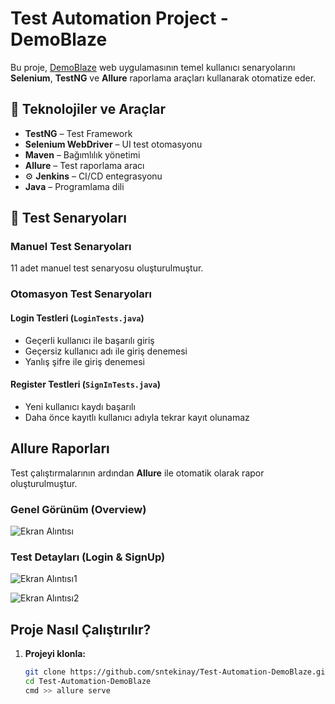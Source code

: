 #  Test Automation Project - DemoBlaze

Bu proje, [DemoBlaze](https://www.demoblaze.com/) web uygulamasının temel kullanıcı senaryolarını **Selenium**, **TestNG** ve **Allure** raporlama araçları kullanarak otomatize eder.

## 🔧 Teknolojiler ve Araçlar

-  **TestNG** – Test Framework
-  **Selenium WebDriver** – UI test otomasyonu
-  **Maven** – Bağımlılık yönetimi
-  **Allure** – Test raporlama aracı
- ⚙ **Jenkins** – CI/CD entegrasyonu
-  **Java** – Programlama dili

## 🧪 Test Senaryoları
### Manuel Test Senaryoları
11 adet manuel test senaryosu oluşturulmuştur.
### Otomasyon Test Senaryoları 
####  Login Testleri (`LoginTests.java`)
- Geçerli kullanıcı ile başarılı giriş
- Geçersiz kullanıcı adı ile giriş denemesi
- Yanlış şifre ile giriş denemesi

####  Register Testleri (`SignInTests.java`)
- Yeni kullanıcı kaydı başarılı
- Daha önce kayıtlı kullanıcı adıyla tekrar kayıt olunamaz

##  Allure Raporları

Test çalıştırmalarının ardından **Allure** ile otomatik olarak rapor oluşturulmuştur.

### Genel Görünüm (Overview)
![Ekran Alıntısı](https://github.com/user-attachments/assets/efc8a53b-edf0-44e9-bbc2-fe9767c1eeb5)

### Test Detayları (Login & SignUp)

![Ekran Alıntısı1](https://github.com/user-attachments/assets/8ae4f8e7-e96f-4df2-bef4-030ff8c14b1c)

![Ekran Alıntısı2](https://github.com/user-attachments/assets/2cf70da1-c4f9-4d7e-b50d-70f904533784)


##  Proje Nasıl Çalıştırılır?

1. **Projeyi klonla:**
   ```bash
   git clone https://github.com/sntekinay/Test-Automation-DemoBlaze.git
   cd Test-Automation-DemoBlaze
   cmd >> allure serve
